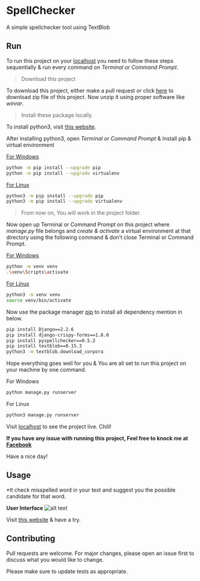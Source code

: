 # SpellChecker
A simple spellchecker tool using TextBlob


## Run

To run this project on your [localhost](http://127.0.0.1) you need to follow these steps sequentially & run every command on <em>Terminal or Command Prompt</em>.

> Download this project

To download this project, either make a pull request or click [here](https://github.com/nasimuzzaman-nasim/SpellChecker/archive/master.zip) to download zip file of this project. Now unzip it using proper software like <em>winrar</em>.


> Install these package locally.

To install python3, visit [this  website](https://www.python.org/downloads/).

After installing python3, open <em>Terminal or Command Prompt</em> & Install pip & virtual environment

<u>For Windows</u>

```bash
python -m pip install --upgrade pip
python -m pip install --upgrade virtualenv

```

<u>For Linux</u>

```bash
python3 -m pip install --upgrade pip
python3 -m pip install --upgrade virtualenv
```

> From now on, You will work in the project folder.

Now open up Terminal or Command Prompt on this project where <em>manage.py</em> file belongs and <em>create & activate</em> a virtual environment at that directory using the following command & don’t close Terminal or Command Prompt.

<u>For Windows</u>

```bash
python -m venv venv
.\venv\Scripts\activate
```

<u>For Linux</u>

```bash
python3 -m venv venv
source venv/bin/activate
```



Now use the package manager [pip](https://pip.pypa.io/en/stable/) to install all dependency mention in below.


```bash
pip install Django==2.2.6
pip install django-crispy-forms==1.8.0
pip install pyspellchecker==0.5.2
pip install textblob==0.15.3
python3 -m textblob.download_corpora
```

Hope everything goes well for you & You are all set to run this project on your machine by one command.

For Windows

```bash
python manage.py runserver
```


For Linux

```bash
python3 manage.py runserver
```

Visit [localhost](http://127.0.0.1) to see the project live. Chill!





**If you have any issue with running this project, Feel free to knock me at [Facebook](https://www.messenger.com/t/md.na5imuzzaman)**

Have a nice day!


## Usage

*It check misspelled word in your text and suggest you the possible candidate for that word.

**User Interface**
![alt text](https://i.ibb.co/x1RdqP0/Screenshot-from-2019-10-20-12-16-25.png)

Visit [this website](https://ridi-sc.herokuapp.com/) & have a try.

## Contributing
Pull requests are welcome. For major changes, please open an issue first to discuss what you would like to change.

Please make sure to update tests as appropriate.

